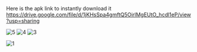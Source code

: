 Here is the apk link to instantly download it https://drive.google.com/file/d/1jKHsSpa4gmftQ5OirlMgEUtO_hcdl1eP/view?usp=sharing

![5](https://github.com/arsh-kum04/OpenInAppAssignment/assets/106028200/a5cede5d-4603-4a35-801a-fc37b9ab6a2f)
![4](https://github.com/arsh-kum04/OpenInAppAssignment/assets/106028200/c69e5b61-1f41-4fd6-a32c-f3c880fe37ce)
![3](https://github.com/arsh-kum04/OpenInAppAssignment/assets/106028200/0a00b17a-af20-48c0-b248-7ab4fb0d3650)

![1](https://github.com/arsh-kum04/OpenInAppAssignment/assets/106028200/95820d4d-53b0-4471-a4e0-e2e1e715eeb5)
